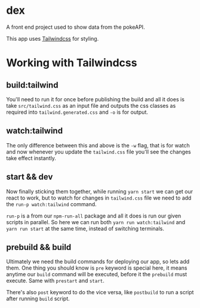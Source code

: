 # dex

A front end project used to show data from the pokeAPI.

This app uses [Tailwindcss](https://tailwindcss.com/docs) for styling.

# Working with Tailwindcss

## build:tailwind

You'll need to run it for once before publishing the build and all it does is take `src/tailwind.css` as an input file and outputs the css classes as required into `tailwind.generated.css` and `-o` is for output.

## watch:tailwind

The only difference between this and above is the `-w` flag, that is for watch and now whenever you update the `tailwind.css` file you'll see the changes take effect instantly.

## start && dev

Now finally sticking them together, while running `yarn start` we can get our react to work, but to watch for changes in `tailwind.css` file we need to add the `run-p watch:tailwind` command.

`run-p` is a from our `npm-run-all` package and all it does is run our given scripts in parallel. So here we can run both `yarn run watch:tailwind` and `yarn run start` at the same time, instead of switching terminals.

## prebuild && build

Ultimately we need the build commands for deploying our app, so lets add them. One thing you should know is `pre` keyword is special here, it means anytime our `build` command will be executed, before it the `prebuild` must execute. Same with `prestart` and `start`.

There's also `post` keyword to do the vice versa, like `postbuild` to run a script after running `build` script.
